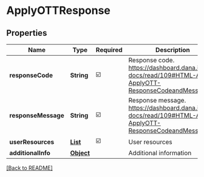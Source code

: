 # ApplyOTTResponse
## Properties

| Name | Type | Required | Description |
| ------------- | ------------- | ------------- | ------------- |
| **responseCode** | **String** | ☑️ | Response code. https://dashboard.dana.id/api-docs/read/109#HTML-API-ApplyOTT-ResponseCodeandMessage |
| **responseMessage** | **String** | ☑️ | Response message. https://dashboard.dana.id/api-docs/read/109#HTML-API-ApplyOTT-ResponseCodeandMessage |
| **userResources** | [**List**](ApplyOTTResponse_userResources_inner.md) | ☑️ | User resources |
| **additionalInfo** | [**Object**](.md) |  | Additional information |

[[Back to README]](../../../../README.md)
